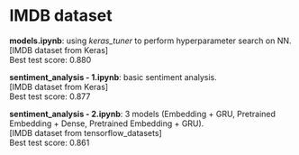 # IMDB dataset

**models.ipynb**: using *keras_tuner* to perform hyperparameter search on NN.\
[IMDB dataset from Keras]\
Best test score: 0.880

**sentiment_analysis - 1.ipynb**: basic sentiment analysis.\
[IMDB dataset from Keras]\
Best test score: 0.877

**sentiment_analysis - 2.ipynb**: 3 models (Embedding + GRU, Pretrained Embedding + Dense, Pretrained Embedding + GRU).\
[IMDB dataset from tensorflow_datasets]\
Best test score: 0.861
